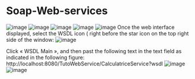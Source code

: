 # Soap-Web-services
![image](https://user-images.githubusercontent.com/94372300/195941084-1ebc33ae-29a6-48bd-acca-d3642fe44ef8.png)
![image](https://user-images.githubusercontent.com/94372300/195941130-0cc62a0e-0196-4389-9868-7d3b35f49793.png)
![image](https://user-images.githubusercontent.com/94372300/195941151-09bf4642-364a-41f9-98a8-a2701e353efc.png)
![image](https://user-images.githubusercontent.com/94372300/195941201-9dbca872-3be1-4898-8d54-ee4618b4496a.png)
![image](https://user-images.githubusercontent.com/94372300/195941229-65576aa0-bfe2-49c8-8c31-f69d62ba8a87.png)
Once the web interface displayed, select the WSDL icon ( right before the star icon on the top right side of the window:
 ![image](https://user-images.githubusercontent.com/94372300/195941302-19267594-a9b3-4862-bac6-30a5221c849b.png)

Click « WSDL Main », and then past the following text in the text field as indicated in the following figure: 
http://localhost:8080/TutoWebService/CalculatriceService?wsdl
![image](https://user-images.githubusercontent.com/94372300/195941346-8d0894bc-bf68-4a50-9ccc-ccb013f2c285.png)
![image](https://user-images.githubusercontent.com/94372300/195941477-2b099729-20eb-46e0-a486-d356621e1a36.png)
